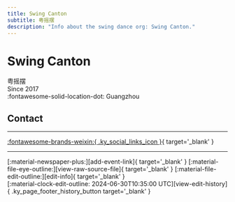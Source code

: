 ```yaml
---
title: Swing Canton
subtitle: 粤摇摆
description: "Info about the swing dance org: Swing Canton."
---
```


# Swing Canton

粤摇摆  
Since 2017  
:fontawesome-solid-location-dot: Guangzhou  


## Contact


---

 [:fontawesome-brands-weixin:{ .ky_social_links_icon }](# "粤摇摆SwingCanton"){ target='_blank' }

---

<div class="ky_page_footer" markdown>
<div class="ky_page_footer_trailing" markdown="span">
[:material-newspaper-plus:][add-event-link]{ target='_blank' }
[:material-file-eye-outline:][view-raw-source-file]{ target='_blank' }
[:material-file-edit-outline:][edit-info]{ target='_blank' }
</div>
<div class="ky_page_footer_leading" markdown="span">
[:material-clock-edit-outline: 2024-06-30T10:35:00 UTC][view-edit-history]{ .ky_page_footer_history_button target='_blank' }
</div>
</div>

[add-event-link]: https://github.com/swingdance/events/issues/new?assignees=&labels=add+event&projects=&template=02-add_entity.yml&title=%5Bcn%5D%20%3CName%3E&region=cn&province=Guangdong&city=Guangzhou&org_id=swing-canton "Add Event"
[view-raw-source-file]: https://github.com/swingdance/orgs/blob/main/cn/swing-canton.json "View Raw Source File"
[edit-info]: https://github.com/swingdance/orgs/issues/new?assignees=&labels=update+org&projects=&template=03-update_entity.yml&title=%5Bcn%5D%20Swing%20Canton&region=cn&id=swing-canton&name=Swing%20Canton "Edit Info"

[view-edit-history]: https://github.com/swingdance/orgs/commits/main/cn/swing-canton.json "View Edit History"
